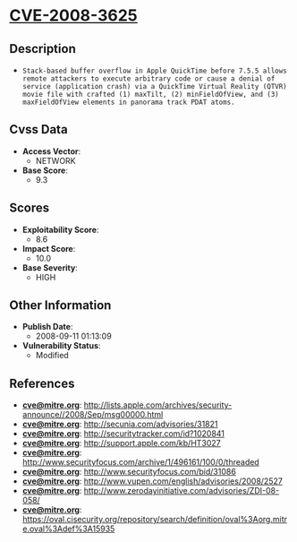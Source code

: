 
# [CVE-2008-3625](https://cve.mitre.org/cgi-bin/cvename.cgi?name=CVE-2008-3625)

## Description

- `Stack-based buffer overflow in Apple QuickTime before 7.5.5 allows remote attackers to execute arbitrary code or cause a denial of service (application crash) via a QuickTime Virtual Reality (QTVR) movie file with crafted (1) maxTilt, (2) minFieldOfView, and (3) maxFieldOfView elements in panorama track PDAT atoms.`

## Cvss Data

- **Access Vector**:
  - NETWORK
- **Base Score**:
  - 9.3

## Scores

- **Exploitability Score**:
  - 8.6
- **Impact Score**:
  - 10.0
- **Base Severity**:
  - HIGH

## Other Information

- **Publish Date**:
  - 2008-09-11 01:13:09
- **Vulnerability Status**:
  - Modified

## References

- **cve@mitre.org**: http://lists.apple.com/archives/security-announce//2008/Sep/msg00000.html
- **cve@mitre.org**: http://secunia.com/advisories/31821
- **cve@mitre.org**: http://securitytracker.com/id?1020841
- **cve@mitre.org**: http://support.apple.com/kb/HT3027
- **cve@mitre.org**: http://www.securityfocus.com/archive/1/496161/100/0/threaded
- **cve@mitre.org**: http://www.securityfocus.com/bid/31086
- **cve@mitre.org**: http://www.vupen.com/english/advisories/2008/2527
- **cve@mitre.org**: http://www.zerodayinitiative.com/advisories/ZDI-08-058/
- **cve@mitre.org**: https://oval.cisecurity.org/repository/search/definition/oval%3Aorg.mitre.oval%3Adef%3A15935
